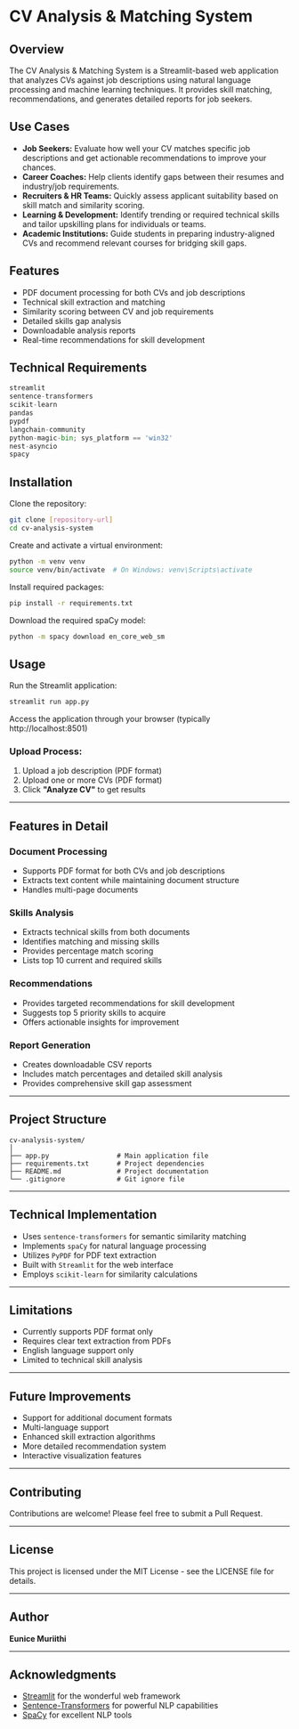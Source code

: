 
# CV Analysis & Matching System

## Overview
The CV Analysis & Matching System is a Streamlit-based web application that analyzes CVs against job descriptions using natural language processing and machine learning techniques. It provides skill matching, recommendations, and generates detailed reports for job seekers.

## Use Cases
- **Job Seekers:** Evaluate how well your CV matches specific job descriptions and get actionable recommendations to improve your chances.
- **Career Coaches:** Help clients identify gaps between their resumes and industry/job requirements.
- **Recruiters & HR Teams:** Quickly assess applicant suitability based on skill match and similarity scoring.
- **Learning & Development:** Identify trending or required technical skills and tailor upskilling plans for individuals or teams.
- **Academic Institutions:** Guide students in preparing industry-aligned CVs and recommend relevant courses for bridging skill gaps.

## Features
- PDF document processing for both CVs and job descriptions  
- Technical skill extraction and matching  
- Similarity scoring between CV and job requirements  
- Detailed skills gap analysis  
- Downloadable analysis reports  
- Real-time recommendations for skill development  

## Technical Requirements
```python
streamlit
sentence-transformers
scikit-learn
pandas
pypdf
langchain-community
python-magic-bin; sys_platform == 'win32'
nest-asyncio
spacy
```

## Installation

Clone the repository:
```bash
git clone [repository-url]
cd cv-analysis-system
```

Create and activate a virtual environment:
```bash
python -m venv venv
source venv/bin/activate  # On Windows: venv\Scripts\activate
```

Install required packages:
```bash
pip install -r requirements.txt
```

Download the required spaCy model:
```bash
python -m spacy download en_core_web_sm
```

## Usage

Run the Streamlit application:
```bash
streamlit run app.py
```

Access the application through your browser (typically http://localhost:8501)

### Upload Process:
1. Upload a job description (PDF format)  
2. Upload one or more CVs (PDF format)  
3. Click **"Analyze CV"** to get results  

---

## Features in Detail

### Document Processing
- Supports PDF format for both CVs and job descriptions  
- Extracts text content while maintaining document structure  
- Handles multi-page documents  

### Skills Analysis
- Extracts technical skills from both documents  
- Identifies matching and missing skills  
- Provides percentage match scoring  
- Lists top 10 current and required skills  

### Recommendations
- Provides targeted recommendations for skill development  
- Suggests top 5 priority skills to acquire  
- Offers actionable insights for improvement  

### Report Generation
- Creates downloadable CSV reports  
- Includes match percentages and detailed skill analysis  
- Provides comprehensive skill gap assessment  

---

## Project Structure
```
cv-analysis-system/
│
├── app.py                 # Main application file  
├── requirements.txt       # Project dependencies  
├── README.md              # Project documentation  
└── .gitignore             # Git ignore file
```

---

## Technical Implementation
- Uses `sentence-transformers` for semantic similarity matching  
- Implements `spaCy` for natural language processing  
- Utilizes `PyPDF` for PDF text extraction  
- Built with `Streamlit` for the web interface  
- Employs `scikit-learn` for similarity calculations  

---

## Limitations
- Currently supports PDF format only  
- Requires clear text extraction from PDFs  
- English language support only  
- Limited to technical skill analysis  

---

## Future Improvements
- Support for additional document formats  
- Multi-language support  
- Enhanced skill extraction algorithms  
- More detailed recommendation system  
- Interactive visualization features  

---

## Contributing
Contributions are welcome! Please feel free to submit a Pull Request.

---

## License
This project is licensed under the MIT License - see the LICENSE file for details.

---

## Author
**Eunice Muriithi**

---

## Acknowledgments
- [Streamlit](https://streamlit.io/) for the wonderful web framework  
- [Sentence-Transformers](https://www.sbert.net/) for powerful NLP capabilities  
- [SpaCy](https://spacy.io/) for excellent NLP tools  
